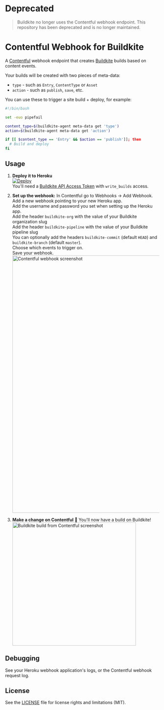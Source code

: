 # Deprecated

> Buildkite no longer uses the Contentful webhook endpoint. This repository has been deprecated and is no longer maintained.

# Contentful Webhook for Buildkite

A [Contentful](https://contentful.com/) webhook endpoint that creates [Buildkite](https://buildkite.com/) builds based on content events.

Your builds will be created with two pieces of meta-data:

* `type` - such as `Entry`, `ContentType` or `Asset`
* `action` - such as `publish`, `save`, etc.

You can use these to trigger a site build + deploy, for example:

```bash
#!/bin/bash

set -euo pipefail

content_type=$(buildkite-agent meta-data get 'type')
action=$(buildkite-agent meta-data get 'action')

if [[ $content_type == 'Entry' && $action == 'publish']]; then
  # Build and deploy
fi
```

## Usage

1. **Deploy it to Heroku** <br>[![Deploy](https://www.herokucdn.com/deploy/button.svg)](https://heroku.com/deploy)<br>You'll need a [Buildkite API Access Token](https://buildkite.com/user/api-access-tokens) with `write_builds` access.

2. **Set up the webhook:** In Contentful go to Webhooks → Add Webhook.<br>Add a new webhook pointing to your new Heroku app.<br>Add the username and password you set when setting up the Heroku app.<br>Add the header `buildkite-org` with the value of your Buildkite organization slug<br>Add the header `buildkite-pipeline` with the value of your Buildkite pipeline slug<br>You can optionally add the headers `buildkite-commit` (default `HEAD`) and `buildkite-branch` (default `master`).<br>Choose which events to trigger on.<br>Save your webhook.<br><img width="841" alt="Contentful webhook screenshot" src="https://cloud.githubusercontent.com/assets/153/17334295/0af8e0e4-5919-11e6-8d8e-692f3e2d116b.png">

4. **Make a change on Contentful** :tada: You'll now have a build on Buildkite!<br><img width="403" alt="Buildkite build from Contentful screenshot" src="https://cloud.githubusercontent.com/assets/153/17334256/e117eab8-5918-11e6-8fcb-ab36b869b7e4.png">

## Debugging

See your Heroku webhook application's logs, or the Contentful webhook request log.

## License

See the [LICENSE](LICENSE.md) file for license rights and limitations (MIT).
